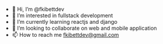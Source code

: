 - 👋 Hi, I’m @fkibettdev
- 👀 I’m interested in fullstack development
- 🌱 I’m currently learning  reactjs and django
- 💞️ I’m looking to collaborate on web and mobile application
- 📫 How to reach me fkibettdev@gmail.com

<!---
fkibettdev/fkibettdev is a ✨ special ✨ repository because its `README.md` (this file) appears on your GitHub profile.
You can click the Preview link to take a look at your changes.
--->
